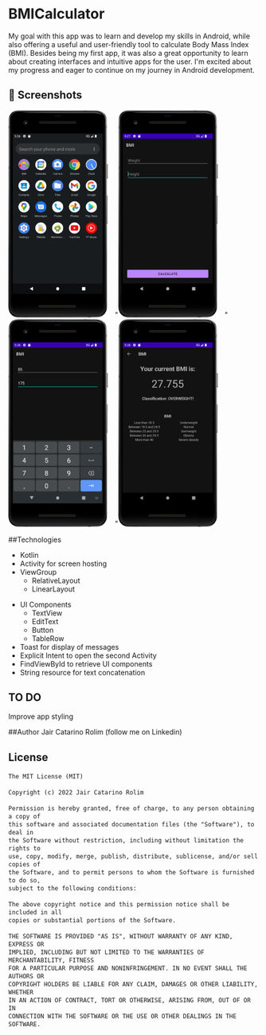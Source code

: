 # BMICalculator

My goal with this app was to learn and develop my skills in Android, while also offering a useful and user-friendly tool to calculate Body Mass Index (BMI). Besides being my first app, it was also a great opportunity to learn about creating interfaces and intuitive apps for the user. I'm excited about my progress and eager to continue on my journey in Android development.

## :camera_flash: Screenshots
<!-- You can add more screenshots here if you like -->
<img src="https://github.com/JairRolim/BMICalculator/blob/master/Tela%201%20.png" width="200">&emsp;"<img src="https://github.com/JairRolim/BMICalculator/blob/master/Tela%202.png" width="200">&emsp;"<img src="https://github.com/JairRolim/BMICalculator/blob/master/Tela%203%20.png" width="200">&emsp;"<img src="https://github.com/JairRolim/BMICalculator/blob/master/Tela%204.png" width="200"/>

##Technologies

* Kotlin
* Activity for screen hosting
* ViewGroup
    * RelativeLayout
    * LinearLayout
- UI Components
  - TextView
  - EditText
  - Button
  - TableRow
- Toast for display of messages
- Explicit Intent to open the second Activity
- FindViewById to retrieve UI components
- String resource for text concatenation


## TO DO
Improve app styling

##Author
Jair Catarino Rolim (follow me on Linkedin)

## License
```
The MIT License (MIT)

Copyright (c) 2022 Jair Catarino Rolim

Permission is hereby granted, free of charge, to any person obtaining a copy of
this software and associated documentation files (the "Software"), to deal in
the Software without restriction, including without limitation the rights to
use, copy, modify, merge, publish, distribute, sublicense, and/or sell copies of
the Software, and to permit persons to whom the Software is furnished to do so,
subject to the following conditions:

The above copyright notice and this permission notice shall be included in all
copies or substantial portions of the Software.

THE SOFTWARE IS PROVIDED "AS IS", WITHOUT WARRANTY OF ANY KIND, EXPRESS OR
IMPLIED, INCLUDING BUT NOT LIMITED TO THE WARRANTIES OF MERCHANTABILITY, FITNESS
FOR A PARTICULAR PURPOSE AND NONINFRINGEMENT. IN NO EVENT SHALL THE AUTHORS OR
COPYRIGHT HOLDERS BE LIABLE FOR ANY CLAIM, DAMAGES OR OTHER LIABILITY, WHETHER
IN AN ACTION OF CONTRACT, TORT OR OTHERWISE, ARISING FROM, OUT OF OR IN
CONNECTION WITH THE SOFTWARE OR THE USE OR OTHER DEALINGS IN THE SOFTWARE.
```
